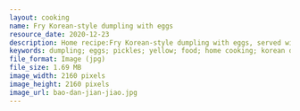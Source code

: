 ```yaml
---
layout: cooking
name: Fry Korean-style dumpling with eggs
resource_date: 2020-12-23
description: Home recipe:Fry Korean-style dumpling with eggs, served with pickles and baked sweet potatoes.
keywords: dumpling; eggs; pickles; yellow; food; home cooking; korean dish
file_format: Image (jpg)
file_size: 1.69 MB
image_width: 2160 pixels
image_height: 2160 pixels
image_url: bao-dan-jian-jiao.jpg
---
```


